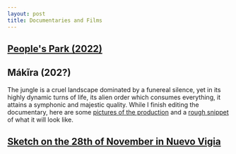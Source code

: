 ```yaml
---
layout: post
title: Documentaries and Films
---
```

## [People's Park (2022)](https://youtu.be/u7QlCzIQPhY?si=o4ZqukpaWZhgthSm)


## Mákĩra (202?)
The jungle is a cruel landscape dominated by a funereal silence, yet in its highly dynamic turns of life, its alien order which consumes everything, it attains a symphonic and majestic quality. While I finish editing the documentary, here are some <a href="darien2022">pictures of the production</a> and a <a href="https://youtu.be/o4ib0UvwCXk">rough snippet</a> of what it will look like. 

## [Sketch on the 28th of November in Nuevo Vigia](https://youtu.be/eLRUpVdjN0Q)